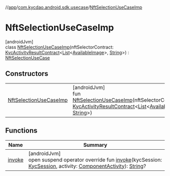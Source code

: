 //[app](../../../index.md)/[com.kycdao.android.sdk.usecase](../index.md)/[NftSelectionUseCaseImp](index.md)

# NftSelectionUseCaseImp

[androidJvm]\
class [NftSelectionUseCaseImp](index.md)(nftSelectorContract: [KycActivityResultContract](../../com.kycdao.android.sdk.ui/-kyc-activity-result-contract/index.md)&lt;[List](https://kotlinlang.org/api/latest/jvm/stdlib/kotlin.collections/-list/index.html)&lt;[AvailableImage](../../com.kycdao.android.sdk.model/-available-image/index.md)&gt;, [String](https://kotlinlang.org/api/latest/jvm/stdlib/kotlin/-string/index.html)&gt;) : [NftSelectionUseCase](../-nft-selection-use-case/index.md)

## Constructors

| | |
|---|---|
| [NftSelectionUseCaseImp](-nft-selection-use-case-imp.md) | [androidJvm]<br>fun [NftSelectionUseCaseImp](-nft-selection-use-case-imp.md)(nftSelectorContract: [KycActivityResultContract](../../com.kycdao.android.sdk.ui/-kyc-activity-result-contract/index.md)&lt;[List](https://kotlinlang.org/api/latest/jvm/stdlib/kotlin.collections/-list/index.html)&lt;[AvailableImage](../../com.kycdao.android.sdk.model/-available-image/index.md)&gt;, [String](https://kotlinlang.org/api/latest/jvm/stdlib/kotlin/-string/index.html)&gt;) |

## Functions

| Name | Summary |
|---|---|
| [invoke](invoke.md) | [androidJvm]<br>open suspend operator override fun [invoke](invoke.md)(kycSession: [KycSession](../../com.kycdao.android.sdk.model/-kyc-session/index.md), activity: [ComponentActivity](https://developer.android.com/reference/kotlin/androidx/activity/ComponentActivity.html)): [String](https://kotlinlang.org/api/latest/jvm/stdlib/kotlin/-string/index.html)? |
